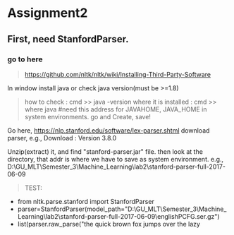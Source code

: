 # Assignment2

## First, need  StanfordParser.
### go to here
> https://github.com/nltk/nltk/wiki/Installing-Third-Party-Software

In window
install java or check java version(must be >=1.8)
> how to check : cmd >> java -version
> where it is installed : cmd >> where java  #need this address for JAVAHOME, JAVA_HOME in system environments. go and Create, save!

Go here, https://nlp.stanford.edu/software/lex-parser.shtml
download parser, e.g., Download : Version 3.8.0

Unzip(extract) it, and find "stanford-parser.jar" file. then look at the directory, that addr is where we have to save as system environment.
e.g., D:\GU_MLT\Semester_3\Machine_Learning\lab2\stanford-parser-full-2017-06-09


>TEST:

- from nltk.parse.stanford import StanfordParser
- parser=StanfordParser(model_path="D:\GU_MLT\Semester_3\Machine_Learning\lab2\stanford-parser-full-2017-06-09\englishPCFG.ser.gz")
- list(parser.raw_parse("the quick brown fox jumps over the lazy 


